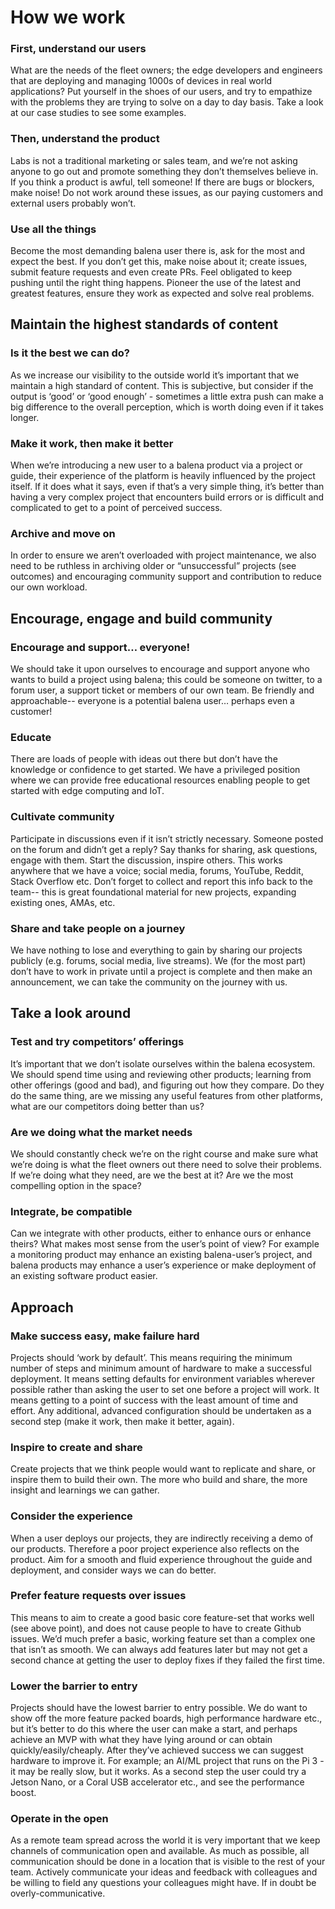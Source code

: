 # How we work

### First, understand our users

What are the needs of the fleet owners; the edge developers and engineers that are deploying and managing 1000s of devices in real world applications? Put yourself in the shoes of our users, and try to empathize with the problems they are trying to solve on a day to day basis. Take a look at our case studies to see some examples.

### Then, understand the product

Labs is not a traditional marketing or sales team, and we’re not asking anyone to go out and promote something they don’t themselves believe in. If you think a product is awful, tell someone! If there are bugs or blockers, make noise! Do not work around these issues, as our paying customers and external users probably won’t.

### Use all the things

Become the most demanding balena user there is, ask for the most and expect the best. If you don’t get this, make noise about it; create issues, submit feature requests and even create PRs. Feel obligated to keep pushing until the right thing happens. Pioneer the use of the latest and greatest features, ensure they work as expected and solve real problems.

## Maintain the highest standards of content

### Is it the best we can do?

As we increase our visibility to the outside world it’s important that we maintain a high standard of content. This is subjective, but consider if the output is ‘good’ or ‘good enough’ - sometimes a little extra push can make a big difference to the overall perception, which is worth doing even if it takes longer.

### Make it work, then make it better

When we’re introducing a new user to a balena product via a project or guide, their experience of the platform is heavily influenced by the project itself. If it does what it says, even if that’s a very simple thing, it’s better than having a very complex project that encounters build errors or is difficult and complicated to get to a point of perceived success.

### Archive and move on

In order to ensure we aren’t overloaded with project maintenance, we also need to be ruthless in archiving older or “unsuccessful” projects (see outcomes) and encouraging community support and contribution to reduce our own workload.

## Encourage, engage and build community

### Encourage and support… everyone!

We should take it upon ourselves to encourage and support anyone who wants to build a project using balena; this could be someone on twitter, to a forum user, a support ticket or members of our own team. Be friendly and approachable-- everyone is a potential balena user… perhaps even a customer!

### Educate

There are loads of people with ideas out there but don’t have the knowledge or confidence to get started. We have a privileged position where we can provide free educational resources enabling people to get started with edge computing and IoT.

### Cultivate community

Participate in discussions even if it isn’t strictly necessary. Someone posted on the forum and didn’t get a reply? Say thanks for sharing, ask questions, engage with them. Start the discussion, inspire others. This works anywhere that we have a voice; social media, forums, YouTube, Reddit, Stack Overflow etc. Don’t forget to collect and report this info back to the team-- this is great foundational material for new projects, expanding existing ones, AMAs, etc.

### Share and take people on a journey

We have nothing to lose and everything to gain by sharing our projects publicly (e.g. forums, social media, live streams). We (for the most part) don’t have to work in private until a project is complete and then make an announcement, we can take the community on the journey with us.

## Take a look around

### Test and try competitors’ offerings

It’s important that we don’t isolate ourselves within the balena ecosystem. We should spend time using and reviewing other products; learning from other offerings (good and bad), and figuring out how they compare. Do they do the same thing, are we missing any useful features from other platforms, what are our competitors doing better than us?

### Are we doing what the market needs

We should constantly check we’re on the right course and make sure what we’re doing is what the fleet owners out there need to solve their problems. If we’re doing what they need, are we the best at it? Are we the most compelling option in the space?

### Integrate, be compatible

Can we integrate with other products, either to enhance ours or enhance theirs? What makes most sense from the user’s point of view? For example a monitoring product may enhance an existing balena-user’s project, and balena products may enhance a user’s experience or make deployment of an existing software product easier.

## Approach

### Make success easy, make failure hard

Projects should ‘work by default’. This means requiring the minimum number of steps and minimum amount of hardware to make a successful deployment. It means setting defaults for environment variables wherever possible rather than asking the user to set one before a project will work. It means getting to a point of success with the least amount of time and effort. Any additional, advanced configuration should be undertaken as a second step (make it work, then make it better, again).

### Inspire to create and share

Create projects that we think people would want to replicate and share, or inspire them to build their own. The more who build and share, the more insight and learnings we can gather.

### Consider the experience

When a user deploys our projects, they are indirectly receiving a demo of our products. Therefore a poor project experience also reflects on the product. Aim for a smooth and fluid experience throughout the guide and deployment, and consider ways we can do better.

### Prefer feature requests over issues

This means to aim to create a good basic core feature-set that works well (see above point), and does not cause people to have to create Github issues. We’d much prefer a basic, working feature set than a complex one that isn’t as smooth. We can always add features later but may not get a second chance at getting the user to deploy fixes if they failed the first time.

### Lower the barrier to entry

Projects should have the lowest barrier to entry possible. We do want to show off the more feature packed boards, high performance hardware etc., but it’s better to do this where the user can make a start, and perhaps achieve an MVP with what they have lying around or can obtain quickly/easily/cheaply. After they’ve achieved success we can suggest hardware to improve it. For example; an AI/ML project that runs on the Pi 3 - it may be really slow, but it works. As a second step the user could try a Jetson Nano, or a Coral USB accelerator etc., and see the performance boost.

### Operate in the open

As a remote team spread across the world it is very important that we keep channels of communication open and available. As much as possible, all communication should be done in a location that is visible to the rest of your team. Actively communicate your ideas and feedback with colleagues and be willing to field any questions your colleagues might have. If in doubt be overly-communicative.
